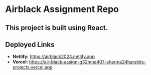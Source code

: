 # Airblack Assignment Repo

<h2>This project is built using React.</h2>

## Deployed Links

- **Netlify:** <a href="https://airblack2024.netlify.app" target="_blank">https://airblack2024.netlify.app</a>
- **Vercel:** <a href="https://air-black-assign-g32mne407-sharma24harshits-projects.vercel.app" target="_blank">https://air-black-assign-g32mne407-sharma24harshits-projects.vercel.app</a>

